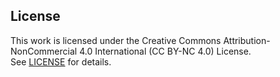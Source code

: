 ## License

This work is licensed under the Creative Commons Attribution-NonCommercial 4.0 International (CC BY-NC 4.0) License.  
See [LICENSE](./LICENSE) for details.
